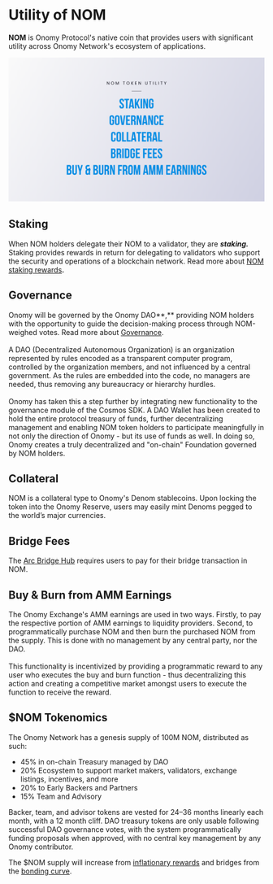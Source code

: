 # Utility of NOM

**NOM** is Onomy Protocol's native coin that provides users with significant utility across Onomy Network's ecosystem of applications.

![](../.gitbook/assets/08.png)

## Staking&#x20;

When NOM holders delegate their NOM to a validator, they are _**staking.**_ Staking provides rewards in return for delegating to validators who support the security and operations of a blockchain network. Read more about [NOM staking rewards](../validators-staking/incentives-and-staking-rewards.md)**.**

## Governance&#x20;

Onomy will be governed by the Onomy DAO**,** providing NOM holders with the opportunity to guide the decision-making process through NOM-weighed votes. Read more about [Governance](../governance/overview.md).\
\
A DAO (Decentralized Autonomous Organization) is an organization represented by rules encoded as a transparent computer program, controlled by the organization members, and not influenced by a central government. As the rules are embedded into the code, no managers are needed, thus removing any bureaucracy or hierarchy hurdles.\
\
Onomy has taken this a step further by integrating new functionality to the governance module of the Cosmos SDK. A DAO Wallet has been created to hold the entire protocol treasury of funds, further decentralizing management and enabling NOM token holders to participate meaningfully in not only the direction of Onomy - but its use of funds as well. In doing so, Onomy creates a truly decentralized and "on-chain" Foundation governed by NOM holders.

## Collateral

NOM is a collateral type to Onomy's Denom stablecoins. Upon locking the token into the Onomy Reserve, users may easily mint Denoms pegged to the world’s major currencies.

## **Bridge Fees**

The [Arc Bridge Hub](../app-ecosystem/arc-bridge-hub.md) requires users to pay for their bridge transaction in NOM.

## **Buy & Burn from AMM Earnings**

The Onomy Exchange's AMM earnings are used in two ways. Firstly, to pay the respective portion of AMM earnings to liquidity providers. Second, to programmatically purchase NOM and then burn the purchased NOM from the supply. This is done with no management by any central party, nor the DAO.\
\
This functionality is incentivized by providing a programmatic reward to any user who executes the buy and burn function - thus decentralizing this action and creating a competitive market amongst users to execute the function to receive the reward.&#x20;

## $NOM Tokenomics <a href="#2794" id="2794"></a>

The Onomy Network has a genesis supply of 100M NOM, distributed as such:

* 45% in on-chain Treasury managed by DAO
* 20% Ecosystem to support market makers, validators, exchange listings, incentives, and more
* 20% to Early Backers and Partners
* 15% Team and Advisory

Backer, team, and advisor tokens are vested for 24–36 months linearly each month, with a 12 month cliff. DAO treasury tokens are only usable following successful DAO governance votes, with the system programmatically funding proposals when approved, with no central key management by any Onomy contributor.

The $NOM supply will increase from [inflationary rewards](https://docs.onomy.io/validators-staking/incentives-and-staking-rewards) and bridges from the [bonding curve](https://docs.onomy.io/nom-distribution/bonding-curve-offering).
